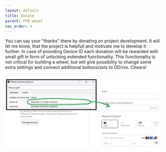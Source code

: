 ```yaml
---
layout: default
title: Donate
parent: FFB wheel
nav_order: 4
---
```


You can say your "thanks" there by donating on project development. 
It will let me know, that the project is helpfull and motivate me to develop it further.
In case of providing Device ID each donation will be rewarded with small gift in form of unlocking extended functionality.
This functionality is not critical for building a wheel, but will give possibility to change some extra settings 
and connect additional buttons/axis to ODrive. Chears!

<script async
        src="https://js.stripe.com/v3/buy-button.js">
</script>

<div style="display: flex; flex-direction: row; align-items: center; justify-content: center;">
  <div>
    <stripe-buy-button
            buy-button-id="buy_btn_1Oh9GlAUMJA5adUcWabNoRx2"
            publishable-key="pk_live_51N3FsMAUMJA5adUcbQwaE8tIDLRbB2bW94T4SqdYEUYhwdWbFbXKoHiOzETl6WpBpZRtQtBqq701Ug5q8gA1CVn500WyNLoWsx"
    >
    </stripe-buy-button>
  </div>
</div>

[<img src="../../assets/images/donate.jpg" width="736">](../../assets/images/donate.jpg)